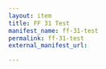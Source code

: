 ```yaml
---
layout: item
title: FF 31 Test
manifest_name: ff-31-test
permalink: ff-31-test
external_manifest_url: 

---
```

<!-- Add an essay or interpretive material below this line,
using HTML or markdown.  Do not modify this file above this line -->
